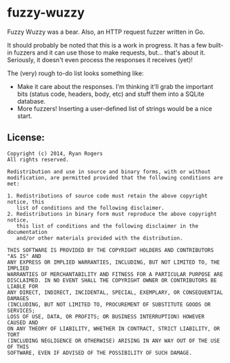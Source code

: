 fuzzy-wuzzy
===========

Fuzzy Wuzzy was a bear.  Also, an HTTP request fuzzer written in Go.

It should probably be noted that this is a work in progress.  It has a few built-in fuzzers and it can use those to make requests, but... that's about it.  Seriously, it doesn't even process the responses it receives (yet)!

The (very) rough to-do list looks something like:

* Make it care about the responses.  I'm thinking it'll grab the important bits (status code, headers, body, etc) and stuff them into a SQLite database.
* More fuzzers!  Inserting a user-defined list of strings would be a nice start.

License:
--------
```
Copyright (c) 2014, Ryan Rogers
All rights reserved.

Redistribution and use in source and binary forms, with or without
modification, are permitted provided that the following conditions are met: 

1. Redistributions of source code must retain the above copyright notice, this
   list of conditions and the following disclaimer. 
2. Redistributions in binary form must reproduce the above copyright notice,
   this list of conditions and the following disclaimer in the documentation
   and/or other materials provided with the distribution. 

THIS SOFTWARE IS PROVIDED BY THE COPYRIGHT HOLDERS AND CONTRIBUTORS "AS IS" AND
ANY EXPRESS OR IMPLIED WARRANTIES, INCLUDING, BUT NOT LIMITED TO, THE IMPLIED
WARRANTIES OF MERCHANTABILITY AND FITNESS FOR A PARTICULAR PURPOSE ARE
DISCLAIMED. IN NO EVENT SHALL THE COPYRIGHT OWNER OR CONTRIBUTORS BE LIABLE FOR
ANY DIRECT, INDIRECT, INCIDENTAL, SPECIAL, EXEMPLARY, OR CONSEQUENTIAL DAMAGES
(INCLUDING, BUT NOT LIMITED TO, PROCUREMENT OF SUBSTITUTE GOODS OR SERVICES;
LOSS OF USE, DATA, OR PROFITS; OR BUSINESS INTERRUPTION) HOWEVER CAUSED AND
ON ANY THEORY OF LIABILITY, WHETHER IN CONTRACT, STRICT LIABILITY, OR TORT
(INCLUDING NEGLIGENCE OR OTHERWISE) ARISING IN ANY WAY OUT OF THE USE OF THIS
SOFTWARE, EVEN IF ADVISED OF THE POSSIBILITY OF SUCH DAMAGE.
```
